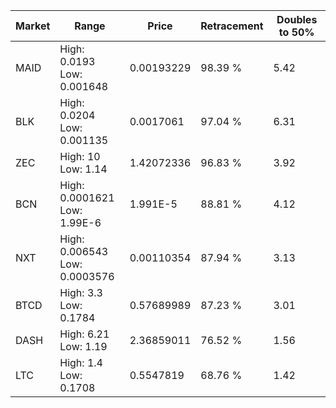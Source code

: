 | Market | Range | Price| Retracement | Doubles to 50% |
| --- | --- | --- | --- | --- |
| MAID | High: 0.0193<br />Low: 0.001648 | 0.00193229 | 98.39 % | 5.42 |
| BLK | High: 0.0204<br />Low: 0.001135 | 0.0017061 | 97.04 % | 6.31 |
| ZEC | High: 10<br />Low: 1.14 | 1.42072336 | 96.83 % | 3.92 |
| BCN | High: 0.0001621<br />Low: 1.99E-6 | 1.991E-5 | 88.81 % | 4.12 |
| NXT | High: 0.006543<br />Low: 0.0003576 | 0.00110354 | 87.94 % | 3.13 |
| BTCD | High: 3.3<br />Low: 0.1784 | 0.57689989 | 87.23 % | 3.01 |
| DASH | High: 6.21<br />Low: 1.19 | 2.36859011 | 76.52 % | 1.56 |
| LTC | High: 1.4<br />Low: 0.1708 | 0.5547819 | 68.76 % | 1.42 |
